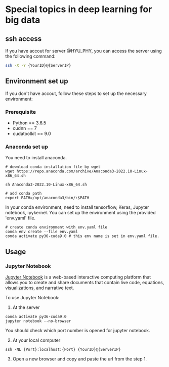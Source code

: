 # Special topics in deep learning for big data

## ssh access
If you have accout for server @HYU\_PHY, you can access the server using the following command:
```bash
ssh -X -Y {YourID}@{ServerIP}
```

## Environment set up
If you don't have accout, follow these steps to set up the necessary environment:

### Prerequisite
- Python == 3.6.5
- cudnn == 7
- cudatoolkit == 9.0

### Anaconda set up
You need to install anaconda.
```
# download conda installation file by wget
wget https://repo.anaconda.com/archive/Anaconda3-2022.10-Linux-x86_64.sh

sh Anaconda3-2022.10-Linux-x86_64.sh

# add conda path
export PATH=/opt/anaconda3/bin/:$PATH
```

In your conda environment, need to install tensorflow, Keras, Jupyter notebook, ipykernel. 
You can set up the environment using the provided 'env.yaml' file.
```
# create conda environment with env.yaml file
conda env create --file env.yaml
conda activate py36-cuda9.0 # this env name is set in env.yaml file.
```

## Usage
### Jupyter Notebook
[Jupyter Notebook](https://jupyter.org/) is a web-based interactive computing platform that allows you to create and share documents that contain live code, equations, visualizations, and narrative text.

To use Jupyter Notebook:
1. At the server
```
conda activate py36-cuda9.0
jupyter notebook --no-browser
```
You should check which port number is opened for jupyter notebook.

2. At your local computer
```
ssh -NL {Port}:localhost:{Port} {YourID}@{ServerIP}
```

3. Open a new browser and copy and paste the url from the step 1.
